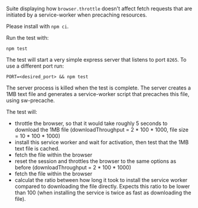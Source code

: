 Suite displaying how `browser.throttle` doesn't affect fetch requests that are initiated by a service-worker when precaching resources. 

Please install with `npm ci`. 

Run the test with:
```shell
npm test
```
The test will start a very simple express server that listens to port `8265`. To use a different port run: 
```shell
PORT=<desired_port> && npm test
```
The server process is killed when the test is complete.
The server creates a 1MB text file and generates a service-worker script that precaches this file, using sw-precache. 

The test will: 
- throttle the browser, so that it would take roughly 5 seconds to download the 1MB file (downloadThroughput = 2 * 100 * 1000, file size = 10 * 100 * 1000)
- install this service worker and wait for activation, then test that the 1MB text file is cached.
- fetch the file within the browser 
- reset the session and throttles the browser to the same options as before (downloadThroughput = 2 * 100 * 1000)
- fetch the file within the browser
- calculat the ratio between how long it took to install the service worker compared to downloading the file directly. Expects this ratio to be lower than 100 (when installing the service is twice as fast as downloading the file).



